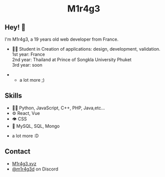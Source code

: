 <p align="center>
  <img src="https://img.shields.io/badge/mac%20os-000000?style=for-the-badge&logo=apple&logoColor=white" /> 
<p/>
<h1 align="center">
  M1r4g3
</h1>

## Hey! 👋
I'm M1r4g3, a 19 years old web developer from France.

- 👨‍💻 Student in Creation of applications: design, development, validation.
  <br>
  1st year: France
  <br>
  2nd year: Thailand at Prince of Songkla University Phuket
  <br>
  3rd year: soon
  
- + a lot more ;)

## Skills
- 👨‍💻 Python, JavaScript, C++, PHP, Java,etc...
- ⚙️ React, Vue
- 👁️ CSS
- 💽 MySQL, SQL, Mongo
+ a lot more :D

## Contact
- [M1r4g3.xyz](https://M1r4g3.xyz)
- [@m1r4g3d](https://discord.com/users/744892863367872552) on Discord
